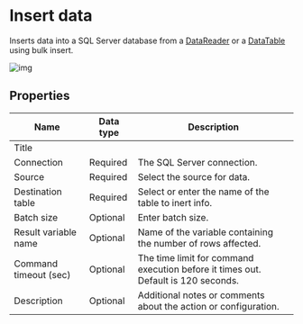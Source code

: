 # Insert data

Inserts data into a SQL Server database from a [DataReader](https://learn.microsoft.com/en-us/dotnet/api/system.data.idatareader) or a [DataTable](https://learn.microsoft.com/en-us/dotnet/api/system.data.datatable) using bulk insert.


![img](https://profitbasedocs.blob.core.windows.net/flowimages/insert-data.png)

## Properties

| Name         | Data type       | Description                                       |
|--------------|-----------------|---------------------------------------------------|
| Title           |           |                        |
| Connection | Required   | The SQL Server connection. |
| Source  | Required   |Select the source for data. |
| Destination table   | Required   | Select or enter the name of the table to inert info. |
| Batch size   | Optional   | Enter batch size. |
| Result variable name | Optional  | Name of the variable containing the number of rows affected.  |
| Command timeout (sec) | Optional | The time limit for command execution before it times out. Default is 120 seconds.|
| Description   | Optional | Additional notes or comments about the action or configuration.|
